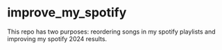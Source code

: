 # improve_my_spotify
This repo has two purposes: reordering songs in my spotify playlists and improving my spotify 2024 results.
